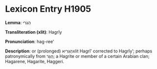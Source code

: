 # Lexicon Entry H1905

**Lemma**: הַגְרִי

**Transliteration (xlit)**: Hagrîy

**Pronunciation**: hag-ree'

**Description**:
or (prolonged) הַגְרִיאxlit Hagrîʼ corrected to Hagrîyʼ; perhaps patronymically from הָגָר; a Hagrite or member of a certain Arabian clan; Hagarene, Hagarite, Haggeri.
